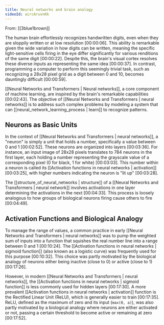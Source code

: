 ```yaml
---
title: Neural networks and brain analogy
videoId: aircAruvnKk
---
```


From: [[3blue1brown]] <br/> 

The human brain effortlessly recognizes handwritten digits, even when they are sloppily written or at low resolution <a class="yt-timestamp" data-t="00:00:06">[00:00:06]</a>. This ability is remarkable given the wide variation in how digits can be written, meaning the specific light-sensitive cells firing in the eye differ significantly for various renditions of the same digit <a class="yt-timestamp" data-t="00:00:22">[00:00:22]</a>. Despite this, the brain's visual cortex resolves these diverse inputs as representing the same idea <a class="yt-timestamp" data-t="00:00:37">[00:00:37]</a>. In contrast, programming a computer to perform this seemingly trivial task, such as recognizing a 28x28 pixel grid as a digit between 0 and 10, becomes dauntingly difficult <a class="yt-timestamp" data-t="00:00:59">[00:00:59]</a>.

[[Neural Networks and Transformers | Neural networks]], a core component of machine learning, are inspired by the brain's remarkable capabilities <a class="yt-timestamp" data-t="00:02:43">[00:02:43]</a>. The objective of [[Neural Networks and Transformers | neural networks]] is to address such complex problems by modeling a system that can [[neural_network_learning_process | learn]] to recognize patterns.

## Neurons as Basic Units
In the context of [[Neural Networks and Transformers | neural networks]], a "neuron" is simply a unit that holds a number, specifically a value between 0 and 1 <a class="yt-timestamp" data-t="00:02:52">[00:02:52]</a>. These neurons are organized into layers <a class="yt-timestamp" data-t="00:03:36">[00:03:36]</a>. For instance, an input image of 28x28 pixels translates to 784 neurons in the first layer, each holding a number representing the grayscale value of a corresponding pixel (0 for black, 1 for white) <a class="yt-timestamp" data-t="00:03:03">[00:03:03]</a>. This number within a neuron is called its [[Activation functions in neural networks | activation]] <a class="yt-timestamp" data-t="00:03:25">[00:03:25]</a>, with higher numbers indicating the neuron is "lit up" <a class="yt-timestamp" data-t="00:03:28">[00:03:28]</a>.

The [[structure_of_neural_networks | structure]] of a [[Neural Networks and Transformers | neural network]] involves activations in one layer determining the activations in the next <a class="yt-timestamp" data-t="00:04:33">[00:04:33]</a>. This process is loosely analogous to how groups of biological neurons firing cause others to fire <a class="yt-timestamp" data-t="00:04:49">[00:04:49]</a>.

## Activation Functions and Biological Analogy
To manage the range of values, a common practice in early [[Neural Networks and Transformers | neural networks]] was to pump the weighted sum of inputs into a function that squishes the real number line into a range between 0 and 1 <a class="yt-timestamp" data-t="00:10:24">[00:10:24]</a>. The [[Activation functions in neural networks | sigmoid function]] (also known as a logistic curve) was frequently used for this purpose <a class="yt-timestamp" data-t="00:10:32">[00:10:32]</a>. This choice was partly motivated by the biological analogy of neurons either being inactive (close to 0) or active (close to 1) <a class="yt-timestamp" data-t="00:17:26">[00:17:26]</a>.

However, in modern [[Neural Networks and Transformers | neural networks]], the [[Activation functions in neural networks | sigmoid function]] is less commonly used for hidden layers <a class="yt-timestamp" data-t="00:17:30">[00:17:30]</a>. A more prevalent [[Activation functions in neural networks | activation]] function is the Rectified Linear Unit (ReLU), which is generally easier to train <a class="yt-timestamp" data-t="00:17:35">[00:17:35]</a>. ReLU, defined as the maximum of zero and its input (`max(0, a)`), was also partly motivated by a biological analogy where neurons are either activated or not, passing a certain threshold to become active or remaining at zero <a class="yt-timestamp" data-t="00:17:52">[00:17:52]</a>.